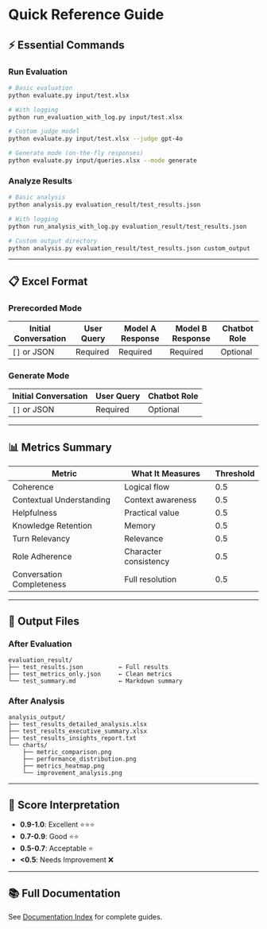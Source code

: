# Quick Reference Guide

## ⚡ Essential Commands

### Run Evaluation
```bash
# Basic evaluation
python evaluate.py input/test.xlsx

# With logging
python run_evaluation_with_log.py input/test.xlsx

# Custom judge model
python evaluate.py input/test.xlsx --judge gpt-4o

# Generate mode (on-the-fly responses)
python evaluate.py input/queries.xlsx --mode generate
```

### Analyze Results
```bash
# Basic analysis
python analysis.py evaluation_result/test_results.json

# With logging
python run_analysis_with_log.py evaluation_result/test_results.json

# Custom output directory
python analysis.py evaluation_result/test_results.json custom_output
```

---

## 📋 Excel Format

### Prerecorded Mode
| Initial Conversation | User Query | Model A Response | Model B Response | Chatbot Role |
|---------------------|------------|------------------|------------------|--------------|
| `[]` or JSON | Required | Required | Required | Optional |

### Generate Mode
| Initial Conversation | User Query | Chatbot Role |
|---------------------|------------|--------------|
| `[]` or JSON | Required | Optional |

---

## 📊 Metrics Summary

| Metric | What It Measures | Threshold |
|--------|------------------|-----------|
| Coherence | Logical flow | 0.5 |
| Contextual Understanding | Context awareness | 0.5 |
| Helpfulness | Practical value | 0.5 |
| Knowledge Retention | Memory | 0.5 |
| Turn Relevancy | Relevance | 0.5 |
| Role Adherence | Character consistency | 0.5 |
| Conversation Completeness | Full resolution | 0.5 |

---

## 📁 Output Files

### After Evaluation
```
evaluation_result/
├── test_results.json          ← Full results
├── test_metrics_only.json     ← Clean metrics
└── test_summary.md            ← Markdown summary
```

### After Analysis
```
analysis_output/
├── test_results_detailed_analysis.xlsx
├── test_results_executive_summary.xlsx
├── test_results_insights_report.txt
└── charts/
    ├── metric_comparison.png
    ├── performance_distribution.png
    ├── metrics_heatmap.png
    └── improvement_analysis.png
```

---

## 🎯 Score Interpretation

- **0.9-1.0**: Excellent ⭐⭐⭐
- **0.7-0.9**: Good ⭐⭐
- **0.5-0.7**: Acceptable ⭐
- **<0.5**: Needs Improvement ❌

---

## 📚 Full Documentation

See [Documentation Index](README.md) for complete guides.

